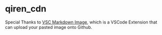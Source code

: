 # qiren_cdn

Special Thanks to [VSC Markdown Image](https://github.com/imlinhanchao/vsc-markdown-image), which is a VSCode Extension that can upload your pasted image onto Github.
